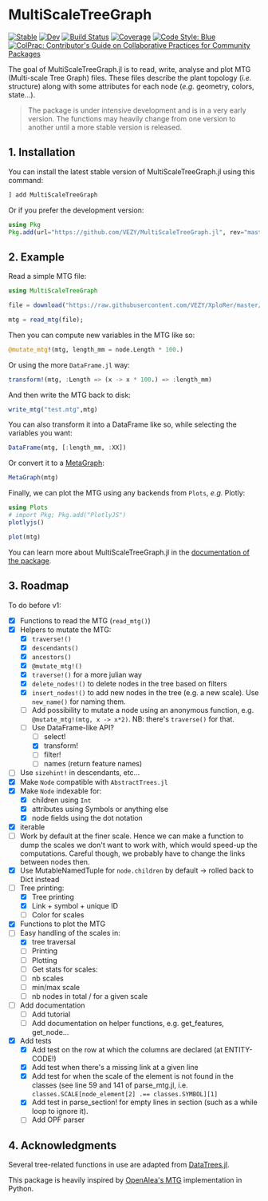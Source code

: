 # MultiScaleTreeGraph

[![Stable](https://img.shields.io/badge/docs-stable-blue.svg)](https://VEZY.github.io/MultiScaleTreeGraph.jl/stable)
[![Dev](https://img.shields.io/badge/docs-dev-blue.svg)](https://VEZY.github.io/MultiScaleTreeGraph.jl/dev)
[![Build Status](https://github.com/VEZY/MultiScaleTreeGraph.jl/workflows/CI/badge.svg)](https://github.com/VEZY/MultiScaleTreeGraph.jl/actions)
[![Coverage](https://codecov.io/gh/VEZY/MultiScaleTreeGraph.jl/branch/master/graph/badge.svg)](https://codecov.io/gh/VEZY/MultiScaleTreeGraph.jl)
[![Code Style: Blue](https://img.shields.io/badge/code%20style-blue-4495d1.svg)](https://github.com/invenia/BlueStyle)
[![ColPrac: Contributor's Guide on Collaborative Practices for Community Packages](https://img.shields.io/badge/ColPrac-Contributor's%20Guide-blueviolet)](https://github.com/SciML/ColPrac)


The goal of MultiScaleTreeGraph.jl is to read, write, analyse and plot MTG (Multi-scale Tree Graph) files. These files describe the plant topology (*i.e.* structure) along with some attributes for each node (*e.g.* geometry, colors, state...).

> The package is under intensive development and is in a very early version. The functions may heavily change from one version to another until a more stable version is released.

## 1. Installation

You can install the latest stable version of MultiScaleTreeGraph.jl using this command:

```julia
] add MultiScaleTreeGraph
```

Or if you prefer the development version:

```julia
using Pkg
Pkg.add(url="https://github.com/VEZY/MultiScaleTreeGraph.jl", rev="master")
```

## 2. Example

Read a simple MTG file:

```julia
using MultiScaleTreeGraph

file = download("https://raw.githubusercontent.com/VEZY/XploRer/master/inst/extdata/simple_plant.mtg");

mtg = read_mtg(file);
```

Then you can compute new variables in the MTG like so:

```julia
@mutate_mtg!(mtg, length_mm = node.Length * 100.)
```

Or using the more `DataFrame.jl` way:

```julia
transform!(mtg, :Length => (x -> x * 100.) => :length_mm)
```

And then write the MTG back to disk:

```julia
write_mtg("test.mtg",mtg)
```

You can also transform it into a DataFrame like so, while selecting the variables you want:

```julia
DataFrame(mtg, [:length_mm, :XX])
```

Or convert it to a [MetaGraph](https://juliagraphs.org/MetaGraphsNext.jl/dev/):

```julia
MetaGraph(mtg)
```

Finally, we can plot the MTG using any backends from `Plots`, *e.g.* Plotly:

```julia
using Plots
# import Pkg; Pkg.add("PlotlyJS")
plotlyjs()

plot(mtg)
```

You can learn more about MultiScaleTreeGraph.jl in the [documentation of the package](https://vezy.github.io/MultiScaleTreeGraph.jl/dev/).

## 3. Roadmap

To do before v1:

- [x] Functions to read the MTG (`read_mtg()`)
- [x] Helpers to mutate the MTG:
  - [x] `traverse!()`
  - [x] `descendants()`
  - [x] `ancestors()`
  - [x] `@mutate_mtg!()`
  - [x] `traverse!()` for a more julian way
  - [x] `delete_nodes!()` to delete nodes in the tree based on filters
  - [x] `insert_nodes!()` to add new nodes in the tree (e.g. a new scale). Use `new_name()` for naming them.
  - [ ] Add possibility to mutate a node using an anonymous function, e.g. `@mutate_mtg!(mtg, x -> x*2)`. NB: there's `traverse()` for that.
  - [ ] Use DataFrame-like API?
    - [ ] select!
    - [x] transform!
    - [ ] filter!
    - [ ] names (return feature names)
- [ ] Use `sizehint!` in descendants, etc...
- [x] Make `Node` compatible with `AbstractTrees.jl`
- [x] Make `Node` indexable for:
  - [x] children using `Int`
  - [x] attributes using Symbols or anything else
  - [x] node fields using the dot notation
- [x] iterable
- [ ] Work by default at the finer scale. Hence we can make a function to dump the scales we don't want to work with, which would speed-up the computations. Careful though, we probably have to change the links between nodes then.
- [x] Use MutableNamedTuple for `node.children` by default -> rolled back to Dict instead
- [ ] Tree printing:
  - [x] Tree printing
  - [x] Link + symbol + unique ID
  - [ ] Color for scales
- [x] Functions to plot the MTG
- [ ] Easy handling of the scales in:
  - [x]  tree traversal
  - [ ]  Printing
  - [ ]  Plotting
  - [ ]  Get stats for scales:
    - [ ]  nb scales
    - [ ]  min/max scale
    - [ ]  nb nodes in total / for a given scale
- [ ] Add documentation
  - [ ] Add tutorial
  - [ ] Add documentation on helper functions, e.g. get_features, get_node...
- [x] Add tests
  - [x] Add test on the row at which the columns are declared (at ENTITY-CODE!)
  - [x] Add test when there's a missing link at a given line
  - [x] Add test for when the scale of the element is not found in the classes (see line 59 and 141 of parse_mtg.jl, i.e. `classes.SCALE[node_element[2] .== classes.SYMBOL][1]`
  - [x] Add test in parse_section! for empty lines in section (such as a while loop to ignore it).
  - [ ] Add OPF parser

## 4. Acknowledgments

Several tree-related functions in use are adapted from [DataTrees.jl](https://github.com/vh-d/DataTrees.jl/).

This package is heavily inspired by [OpenAlea's MTG](https://github.com/openalea/mtg) implementation in Python.

